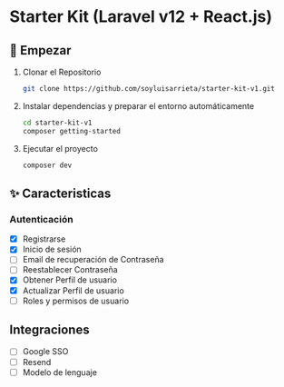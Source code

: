 # Starter Kit (Laravel v12 + React.js)

## 🚀 Empezar

1. Clonar el Repositorio

   ```bash
   git clone https://github.com/soyluisarrieta/starter-kit-v1.git
   ```

2. Instalar dependencias y preparar el entorno automáticamente

   ```bash
   cd starter-kit-v1
   composer getting-started
   ```

3. Ejecutar el proyecto

   ```bash
   composer dev
   ```

## ✨ Caracteristicas

### Autenticación

- [x] Registrarse
- [x] Inicio de sesión
- [ ] Email de recuperación de Contraseña
- [ ] Reestablecer Contraseña
- [x] Obtener Perfil de usuario
- [x] Actualizar Perfil de usuario
- [ ] Roles y permisos de usuario

## Integraciones

- [ ] Google SSO
- [ ] Resend
- [ ] Modelo de lenguaje

